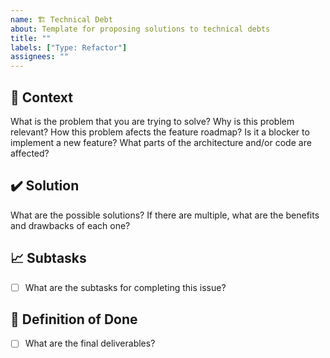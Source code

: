 ```yaml
---
name: 🏗️ Technical Debt
about: Template for proposing solutions to technical debts
title: ""
labels: ["Type: Refactor"]
assignees: ""
---
```


## 📄 Context

What is the problem that you are trying to solve?
Why is this problem relevant?
How this problem afects the feature roadmap?
Is it a blocker to implement a new feature?
What parts of the architecture and/or code are affected?

## ✔️ Solution

What are the possible solutions?
If there are multiple, what are the benefits and drawbacks of each one?

## 📈 Subtasks

- [ ] What are the subtasks for completing this issue?

## 🎯 Definition of Done

- [ ] What are the final deliverables?
